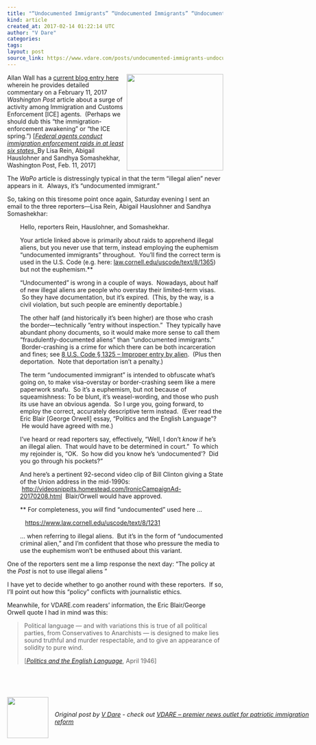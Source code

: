 ```yaml
---
title: "“Undocumented Immigrants” “Undocumented Immigrants” “Undocumented Immigrants” Aieee!!!"
kind: article
created_at: 2017-02-14 01:22:14 UTC
author: "V Dare"
categories: 
tags: 
layout: post
source_link: https://www.vdare.com/posts/undocumented-immigrants-undocumented-immigrants-undocumented-immigrants-aieee
---
```



<!-- Cheat sheet: front matter key values above generated by planet.rb


   “Undocumented Immigrants” “Undocumented Immigrants” “Undocumented Immigrants” Aieee!!!             # => "I Made a Pretty Gem - Planet.rb"
   https://www.vdare.com/posts/undocumented-immigrants-undocumented-immigrants-undocumented-immigrants-aieee               # => "http://poteland.com/blog/i-made-a-pretty-gem-planet-dot-rb/"
   2017-02-14 01:22:14 UTC              # => "2012-04-14 05:17:00 UTC"
   &lt;div class=&quot;pf-content&quot;&gt;&lt;p&gt;&lt;img src=&quot;https://s3-us-west-2.amazonaws.com/vdare-live/wp-content/uploads/2017/02/13140045/trumpeffect-1024x608.jpg&quot; width=&quot;225&quot; align=&quot;right&quot;&gt;Allan Wall has a &lt;a href=&quot;http://www.vdare.com/posts/the-trump-effect-federal-officials-are-actually-enforcing-the-law&quot;&gt;current blog entry here&lt;/a&gt; wherein he provides detailed commentary on a February 11, 2017 &lt;em&gt;Washington Post&lt;/em&gt; article about a surge of activity among Immigration and Customs Enforcement [ICE] agents.  (Perhaps we should dub this “the immigration-enforcement awakening” or “the ICE spring.”) [&lt;em&gt;&lt;a href=&quot;https://www.washingtonpost.com/national/federal-agents-conduct-sweeping-immigration-enforcement-raids-in-at-least-6-states/2017/02/10/4b9f443a-efc8-11e6-b4ff-ac2cf509efe5_story.html?utm_term=.c81aca593ff2&quot;&gt;Federal agents conduct immigration enforcement raids in at least six states, &lt;/a&gt;&lt;/em&gt;By Lisa Rein, Abigail Hauslohner and Sandhya Somashekhar, Washington Post, Feb. 11, 2017]&lt;/p&gt;
&lt;p&gt;The &lt;em&gt;WaPo&lt;/em&gt; article is distressingly typical in that the term “illegal alien” never appears in it.  Always, it’s “undocumented immigrant.”&lt;/p&gt;
&lt;p&gt;So, taking on this tiresome point once again, Saturday evening I sent an email to the three reporters—Lisa Rein, Abigail Hauslohner and Sandhya Somashekhar:&lt;/p&gt;
&lt;p style=&quot;padding-left: 30px;&quot;&gt;Hello, reporters Rein, Hauslohner, and Somashekhar.&lt;/p&gt;
&lt;p style=&quot;padding-left: 30px;&quot;&gt;Your article linked above is primarily about raids to apprehend illegal aliens, but you never use that term, instead employing the euphemism “undocumented immigrants” throughout.  You’ll find the correct term is used in the U.S. Code (e.g. here: &lt;a href=&quot;https://www.law.cornell.edu/uscode/text/8/1365&quot;&gt;law.cornell.edu/uscode/text/8/1365&lt;/a&gt;) but not the euphemism.**&lt;/p&gt;
&lt;p style=&quot;padding-left: 30px;&quot;&gt;“Undocumented” is wrong in a couple of ways.  Nowadays, about half of new illegal aliens are people who overstay their limited-term visas.  So they have documentation, but it’s expired.  (This, by the way, is a civil violation, but such people are eminently deportable.)&lt;/p&gt;
&lt;p style=&quot;padding-left: 30px;&quot;&gt;The other half (and historically it’s been higher) are those who crash the border—technically “entry without inspection.”  They typically have abundant phony documents, so it would make more sense to call them “fraudulently-documented aliens” than “undocumented immigrants.”  Border-crashing is a crime for which there can be both incarceration and fines; see &lt;a href=&quot;https://www.law.cornell.edu/uscode/text/8/1325&quot;&gt;8 U.S. Code § 1325 – Improper entry by alien&lt;/a&gt;.  (Plus then deportation.  Note that deportation isn’t a penalty.)&lt;/p&gt;&lt;div id=&quot;57966237cc52c74a5e1363c4&quot; class=&quot;vdb_player vdb_57966237cc52c74a5e1363c456bcd17ce4b018167fea5539&quot;&gt;    &lt;/div&gt;
&lt;p style=&quot;padding-left: 30px;&quot;&gt;The term “undocumented immigrant” is intended to obfuscate what’s going on, to make visa-overstay or border-crashing seem like a mere paperwork snafu.  So it’s a euphemism, but not because of squeamishness: To be blunt, it’s weasel-wording, and those who push its use have an obvious agenda.  So I urge you, going forward, to employ the correct, accurately descriptive term instead.  (Ever read the Eric Blair [George Orwell] essay, “Politics and the English Language”?  He would have agreed with me.)&lt;/p&gt;
&lt;p style=&quot;padding-left: 30px;&quot;&gt;I’ve heard or read reporters say, effectively, “Well, I don’t &lt;em&gt;know&lt;/em&gt; if he’s an illegal alien.  That would have to be determined in court.”  To which my rejoinder is, “OK.  So how did you know he’s ‘undocumented’?  Did you go through his pockets?”&lt;/p&gt;
&lt;p style=&quot;padding-left: 30px;&quot;&gt;And here’s a pertinent 92-second video clip of Bill Clinton giving a State of the Union address in the mid-1990s:  &lt;a href=&quot;http://videosnippits.homestead.com/IronicCampaignAd-20170208.html&quot;&gt;http://videosnippits.homestead.com/IronicCampaignAd-20170208.html&lt;/a&gt;  Blair/Orwell would have approved.&lt;/p&gt;
&lt;p style=&quot;padding-left: 30px;&quot;&gt;** For completeness, you &lt;em&gt;will&lt;/em&gt; find “undocumented” used here …&lt;/p&gt;
&lt;p style=&quot;padding-left: 30px;&quot;&gt;   &lt;a href=&quot;https://www.law.cornell.edu/uscode/text/8/1231&quot;&gt;https://www.law.cornell.edu/uscode/text/8/1231&lt;/a&gt;&lt;/p&gt;
&lt;p style=&quot;padding-left: 30px;&quot;&gt;… when referring to illegal aliens.  But it’s in the form of “undocumented criminal alien,” and I’m confident that those who pressure the media to use the euphemism won’t be enthused about this variant.&lt;/p&gt;
&lt;p&gt;One of the reporters sent me a limp response the next day: “The policy at the &lt;em&gt;Post&lt;/em&gt; is not to use illegal aliens ”&lt;/p&gt;
&lt;p&gt;I have yet to decide whether to go another round with these reporters.  If so, I’ll point out how this “policy” conflicts with journalistic ethics.&lt;/p&gt;
&lt;p&gt;Meanwhile, for VDARE.com readers’ information, the Eric Blair/George Orwell quote I had in mind was this:&lt;/p&gt;
&lt;blockquote&gt;&lt;p&gt;Political language — and with variations this is true of all political parties, from Conservatives to Anarchists — is designed to make lies sound truthful and murder respectable, and to give an appearance of solidity to pure wind.&lt;/p&gt;
&lt;p&gt;[&lt;a href=&quot;http://www.orwell.ru/library/essays/politics/english/e_polit/&quot;&gt;&lt;em&gt;Politics and the English Language&lt;/em&gt;&lt;/a&gt;, April 1946]&lt;/p&gt;&lt;/blockquote&gt;
&lt;p&gt; &lt;/p&gt;
&lt;p&gt; &lt;/p&gt;
&lt;/div&gt;           # => "I’ve been hurting to write this ever since we had the idea of creating a Planet for Cubox..." (Continued)
   VDARE – premier news outlet for patriotic immigration reform              # => "This is where I tell you stuff"
   vdare-premier-news-outlet-for-patriotic-immigratio              # => "this-is-where-i-tell-you-stuff"
   https://www.vdare.com               # => "http://poteland.com/articles"
           # => "programming planet"
                 # => "go ruby jekyll"
                 # => "http://poteland.com/images/site-logo.png"
   V Dare                 # => "Pablo Astigarraga"
   @vdar                # => "poteland"
   http://twitter.com/@vdar            # => "http://twitter.com/poteland" -->
<div class="pf-content"><p><img src="https://s3-us-west-2.amazonaws.com/vdare-live/wp-content/uploads/2017/02/13140045/trumpeffect-1024x608.jpg" width="225" align="right">Allan Wall has a <a href="http://www.vdare.com/posts/the-trump-effect-federal-officials-are-actually-enforcing-the-law">current blog entry here</a> wherein he provides detailed commentary on a February 11, 2017 <em>Washington Post</em> article about a surge of activity among Immigration and Customs Enforcement [ICE] agents.  (Perhaps we should dub this “the immigration-enforcement awakening” or “the ICE spring.”) [<em><a href="https://www.washingtonpost.com/national/federal-agents-conduct-sweeping-immigration-enforcement-raids-in-at-least-6-states/2017/02/10/4b9f443a-efc8-11e6-b4ff-ac2cf509efe5_story.html?utm_term=.c81aca593ff2">Federal agents conduct immigration enforcement raids in at least six states, </a></em>By Lisa Rein, Abigail Hauslohner and Sandhya Somashekhar, Washington Post, Feb. 11, 2017]</p>
<p>The <em>WaPo</em> article is distressingly typical in that the term “illegal alien” never appears in it.  Always, it’s “undocumented immigrant.”</p>
<p>So, taking on this tiresome point once again, Saturday evening I sent an email to the three reporters—Lisa Rein, Abigail Hauslohner and Sandhya Somashekhar:</p>
<p style="padding-left: 30px;">Hello, reporters Rein, Hauslohner, and Somashekhar.</p>
<p style="padding-left: 30px;">Your article linked above is primarily about raids to apprehend illegal aliens, but you never use that term, instead employing the euphemism “undocumented immigrants” throughout.  You’ll find the correct term is used in the U.S. Code (e.g. here: <a href="https://www.law.cornell.edu/uscode/text/8/1365">law.cornell.edu/uscode/text/8/1365</a>) but not the euphemism.**</p>
<p style="padding-left: 30px;">“Undocumented” is wrong in a couple of ways.  Nowadays, about half of new illegal aliens are people who overstay their limited-term visas.  So they have documentation, but it’s expired.  (This, by the way, is a civil violation, but such people are eminently deportable.)</p>
<p style="padding-left: 30px;">The other half (and historically it’s been higher) are those who crash the border—technically “entry without inspection.”  They typically have abundant phony documents, so it would make more sense to call them “fraudulently-documented aliens” than “undocumented immigrants.”  Border-crashing is a crime for which there can be both incarceration and fines; see <a href="https://www.law.cornell.edu/uscode/text/8/1325">8 U.S. Code § 1325 – Improper entry by alien</a>.  (Plus then deportation.  Note that deportation isn’t a penalty.)</p><div id="57966237cc52c74a5e1363c4" class="vdb_player vdb_57966237cc52c74a5e1363c456bcd17ce4b018167fea5539">    </div>
<p style="padding-left: 30px;">The term “undocumented immigrant” is intended to obfuscate what’s going on, to make visa-overstay or border-crashing seem like a mere paperwork snafu.  So it’s a euphemism, but not because of squeamishness: To be blunt, it’s weasel-wording, and those who push its use have an obvious agenda.  So I urge you, going forward, to employ the correct, accurately descriptive term instead.  (Ever read the Eric Blair [George Orwell] essay, “Politics and the English Language”?  He would have agreed with me.)</p>
<p style="padding-left: 30px;">I’ve heard or read reporters say, effectively, “Well, I don’t <em>know</em> if he’s an illegal alien.  That would have to be determined in court.”  To which my rejoinder is, “OK.  So how did you know he’s ‘undocumented’?  Did you go through his pockets?”</p>
<p style="padding-left: 30px;">And here’s a pertinent 92-second video clip of Bill Clinton giving a State of the Union address in the mid-1990s:  <a href="http://videosnippits.homestead.com/IronicCampaignAd-20170208.html">http://videosnippits.homestead.com/IronicCampaignAd-20170208.html</a>  Blair/Orwell would have approved.</p>
<p style="padding-left: 30px;">** For completeness, you <em>will</em> find “undocumented” used here …</p>
<p style="padding-left: 30px;">   <a href="https://www.law.cornell.edu/uscode/text/8/1231">https://www.law.cornell.edu/uscode/text/8/1231</a></p>
<p style="padding-left: 30px;">… when referring to illegal aliens.  But it’s in the form of “undocumented criminal alien,” and I’m confident that those who pressure the media to use the euphemism won’t be enthused about this variant.</p>
<p>One of the reporters sent me a limp response the next day: “The policy at the <em>Post</em> is not to use illegal aliens ”</p>
<p>I have yet to decide whether to go another round with these reporters.  If so, I’ll point out how this “policy” conflicts with journalistic ethics.</p>
<p>Meanwhile, for VDARE.com readers’ information, the Eric Blair/George Orwell quote I had in mind was this:</p>
<blockquote><p>Political language — and with variations this is true of all political parties, from Conservatives to Anarchists — is designed to make lies sound truthful and murder respectable, and to give an appearance of solidity to pure wind.</p>
<p>[<a href="http://www.orwell.ru/library/essays/politics/english/e_polit/"><em>Politics and the English Language</em></a>, April 1946]</p></blockquote>
<p> </p>
<p> </p>
</div><div class="">
  <img src="" style="width: 96px; height: 96;">
  <span style="position: absolute; padding: 32px 15px;">
    <i>Original post by <a href="http://twitter.com/@vdar">V Dare</a> - check out <a href="https://www.vdare.com">VDARE – premier news outlet for patriotic immigration reform</a></i>
  </span>
</div>
